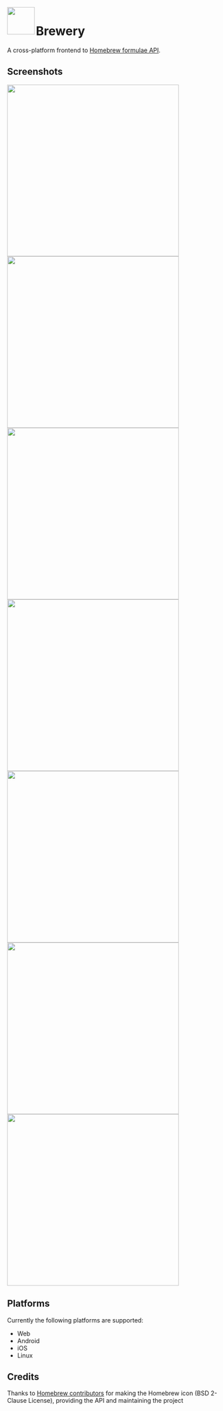 <img align="left" width="64" height="64" src="icons/icon.png">
<h1>Brewery</h1>

A cross-platform frontend to [Homebrew formulae API](https://formulae.brew.sh).

## Screenshots

<img src="screenshots/flutter_01.png" width=400>
<img src="screenshots/flutter_02.png" width=400>
<img src="screenshots/flutter_03.png" width=400>
<img src="screenshots/flutter_04.png" width=400>
<img src="screenshots/flutter_05.png" width=400>
<img src="screenshots/flutter_06.png" width=400>
<img src="screenshots/flutter_07.png" width=400>

## Platforms

Currently the following platforms are supported:
- Web
- Android
- iOS
- Linux

## Credits

Thanks to <a href="https://brew.sh" title="brew">Homebrew contributors</a> for making the Homebrew icon (BSD 2-Clause License), providing the API and maintaining the project
